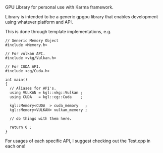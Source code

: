 GPU Library for personal use with Karma framework.

Library is intended to be a generic gpgpu library that enables development using whatever platform and API.

This is done through template implementations, e.g.

```
// Generic Memory Object
#include <Memory.h>

// For vulkan API.
#include <vkg/Vulkan.h>

// For CUDA API.
#include <cg/Cuda.h>

int main()
{
  // Aliases for API's.
  using VULKAN = kgl::vkg::Vulkan ;
  using CUDA   = kgl::cg::Cuda    ;

  kgl::Memory<CUDA  > cuda_memory   ;
  kgl::Memory<VULKAN> vulkan_memory ;

  // do things with them here.

  return 0 ;
}
```


For usages of each specific API, I suggest checking out the Test.cpp in each one!
